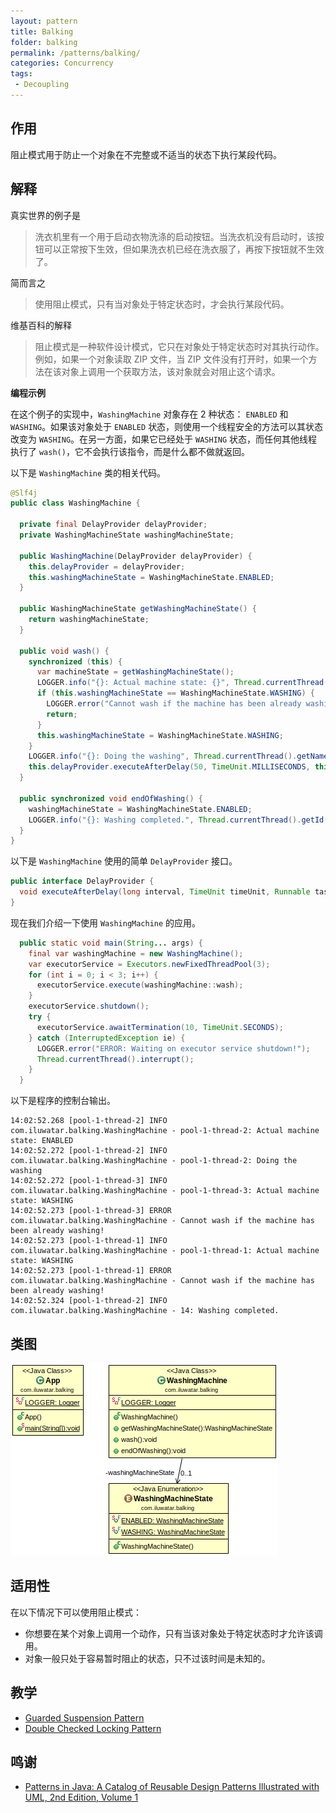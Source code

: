 ```yaml
---
layout: pattern
title: Balking
folder: balking
permalink: /patterns/balking/
categories: Concurrency
tags:
 - Decoupling
---
```


## 作用

阻止模式用于防止一个对象在不完整或不适当的状态下执行某段代码。

## 解释

真实世界的例子是

> 洗衣机里有一个用于启动衣物洗涤的启动按钮。当洗衣机没有启动时，该按钮可以正常按下生效，但如果洗衣机已经在洗衣服了，再按下按钮就不生效了。

简而言之

> 使用阻止模式，只有当对象处于特定状态时，才会执行某段代码。

维基百科的解释

> 阻止模式是一种软件设计模式，它只在对象处于特定状态时对其执行动作。例如，如果一个对象读取 ZIP 文件，当 ZIP 文件没有打开时，如果一个方法在该对象上调用一个获取方法，该对象就会对阻止这个请求。

**编程示例**

在这个例子的实现中，`WashingMachine` 对象存在 2 种状态： `ENABLED` 和 `WASHING`。如果该对象处于 `ENABLED` 状态，则使用一个线程安全的方法可以其状态改变为 `WASHING`。在另一方面，如果它已经处于 `WASHING` 状态，而任何其他线程执行了 `wash()`，它不会执行该指令，而是什么都不做就返回。

以下是 `WashingMachine` 类的相关代码。

```java
@Slf4j
public class WashingMachine {

  private final DelayProvider delayProvider;
  private WashingMachineState washingMachineState;

  public WashingMachine(DelayProvider delayProvider) {
    this.delayProvider = delayProvider;
    this.washingMachineState = WashingMachineState.ENABLED;
  }

  public WashingMachineState getWashingMachineState() {
    return washingMachineState;
  }

  public void wash() {
    synchronized (this) {
      var machineState = getWashingMachineState();
      LOGGER.info("{}: Actual machine state: {}", Thread.currentThread().getName(), machineState);
      if (this.washingMachineState == WashingMachineState.WASHING) {
        LOGGER.error("Cannot wash if the machine has been already washing!");
        return;
      }
      this.washingMachineState = WashingMachineState.WASHING;
    }
    LOGGER.info("{}: Doing the washing", Thread.currentThread().getName());
    this.delayProvider.executeAfterDelay(50, TimeUnit.MILLISECONDS, this::endOfWashing);
  }

  public synchronized void endOfWashing() {
    washingMachineState = WashingMachineState.ENABLED;
    LOGGER.info("{}: Washing completed.", Thread.currentThread().getId());
  }
}
```

以下是 `WashingMachine` 使用的简单 `DelayProvider` 接口。

```java
public interface DelayProvider {
  void executeAfterDelay(long interval, TimeUnit timeUnit, Runnable task);
}
```

现在我们介绍一下使用  `WashingMachine` 的应用。

```java
  public static void main(String... args) {
    final var washingMachine = new WashingMachine();
    var executorService = Executors.newFixedThreadPool(3);
    for (int i = 0; i < 3; i++) {
      executorService.execute(washingMachine::wash);
    }
    executorService.shutdown();
    try {
      executorService.awaitTermination(10, TimeUnit.SECONDS);
    } catch (InterruptedException ie) {
      LOGGER.error("ERROR: Waiting on executor service shutdown!");
      Thread.currentThread().interrupt();
    }
  }
```

以下是程序的控制台输出。

```
14:02:52.268 [pool-1-thread-2] INFO com.iluwatar.balking.WashingMachine - pool-1-thread-2: Actual machine state: ENABLED
14:02:52.272 [pool-1-thread-2] INFO com.iluwatar.balking.WashingMachine - pool-1-thread-2: Doing the washing
14:02:52.272 [pool-1-thread-3] INFO com.iluwatar.balking.WashingMachine - pool-1-thread-3: Actual machine state: WASHING
14:02:52.273 [pool-1-thread-3] ERROR com.iluwatar.balking.WashingMachine - Cannot wash if the machine has been already washing!
14:02:52.273 [pool-1-thread-1] INFO com.iluwatar.balking.WashingMachine - pool-1-thread-1: Actual machine state: WASHING
14:02:52.273 [pool-1-thread-1] ERROR com.iluwatar.balking.WashingMachine - Cannot wash if the machine has been already washing!
14:02:52.324 [pool-1-thread-2] INFO com.iluwatar.balking.WashingMachine - 14: Washing completed.
```

## 类图

![alt text](../../balking/etc/balking.png "Balking")

## 适用性

在以下情况下可以使用阻止模式：

* 你想要在某个对象上调用一个动作，只有当该对象处于特定状态时才允许该调用。
* 对象一般只处于容易暂时阻止的状态，只不过该时间是未知的。

## 教学

* [Guarded Suspension Pattern](https://java-design-patterns.com/patterns/guarded-suspension/)
* [Double Checked Locking Pattern](https://java-design-patterns.com/patterns/double-checked-locking/)

## 鸣谢

* [Patterns in Java: A Catalog of Reusable Design Patterns Illustrated with UML, 2nd Edition, Volume 1](https://www.amazon.com/gp/product/0471227293/ref=as_li_qf_asin_il_tl?ie=UTF8&tag=javadesignpat-20&creative=9325&linkCode=as2&creativeASIN=0471227293&linkId=0e39a59ffaab93fb476036fecb637b99)
